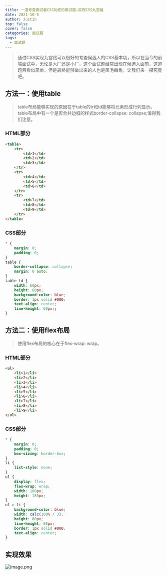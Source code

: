 ```yaml
---
title: 一道考查面试者CSS功底的面试题—实现CSS九宫格
date: 2021-10-5
author: Justin
top: false
cover: false
categories: 面试题
tags:
  - 面试题
---
```


>通过CSS实现九宫格可以很好的考查候选人的CSS基本功，所以在当今的前端面试中，无论是大厂还是小厂，这个面试题经常出现在候选人面前，这道题目看似简单，但是最终能够做出来的人也是凤毛麟角，让我们来一探究竟吧。

## 方法一：使用table
>table布局能够实现的原因在于table的tr和td能够将元素形成行列显示。table布局中有一个是否合并边框的样式border-collapse: collapse;值得我们注意。

### HTML部分
```html
<table>
    <tr>
        <td>1</td>
        <td>2</td>
        <td>3</td>
    </tr>
    <tr>
        <td>4</td>
        <td>5</td>
        <td>6</td>
    </tr>
    <tr>
        <td>7</td>
        <td>8</td>
        <td>9</td>
    </tr>
</table>
```
### CSS部分
```css
* {
    margin: 0;
    padding: 0;
}
table {
    border-collapse: collapse;
    margin: 0 auto;
}
table td {
    width: 60px;
    height: 60px;
    background-color: blue;
    border: 1px solid #000;
    text-align: center;
    line-height: 60px;;
}
```

## 方法二：使用flex布局
>使用flex布局的核心在于flex-wrap: wrap。

### HTML部分
```html
<ul>
    <li>1</li>
    <li>2</li>
    <li>3</li>
    <li>4</li>
    <li>5</li>
    <li>6</li>
    <li>7</li>
    <li>8</li>
    <li>9</li>
</ul>
```

### CSS部分
```css
* {
    margin: 0;
    padding: 0;
    box-sizing: border-box;
}
li {
    list-style: none;
}
ul {
    display: flex;
    flex-wrap: wrap;
    width: 180px;
    height: 180px;
}
ul > li {
    background-color: blue;
    width: calc(100% / 3);
    height: 60px;
    line-height: 60px;
    border: 1px solid #000;
    text-align: center;
}
```

## 实现效果
![image.png](https://img-blog.csdnimg.cn/img_convert/136dde832b618a8935fdb21b35f3b727.png)



